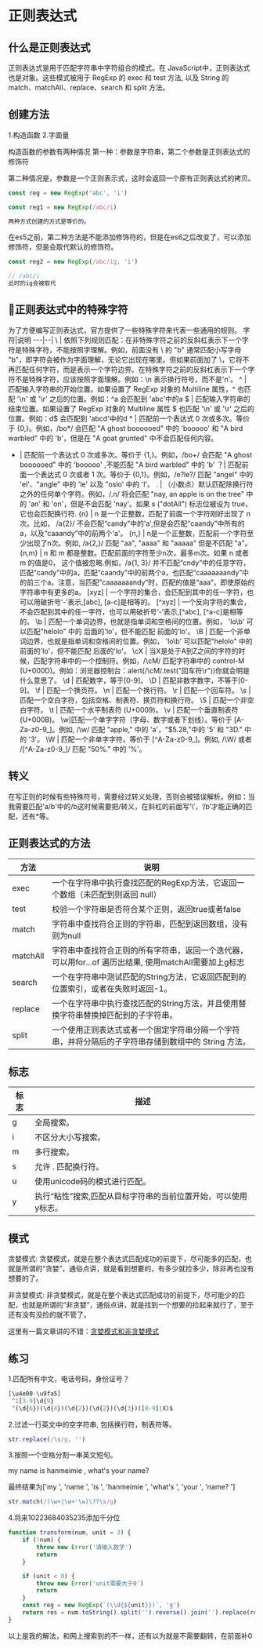 # 正则表达式

## 什么是正则表达式

正则表达式是用于匹配字符串中字符组合的模式。在 JavaScript中，正则表达式也是对象。这些模式被用于 RegExp 的 exec 和 test 方法, 以及 String 的 match、matchAll、replace、search 和 split 方法。

## 创建方法

1.构造函数
2.字面量

构造函数的参数有两种情况
第一种：参数是字符串，第二个参数是正则表达式的修饰符

第二种情况是，参数是一个正则表示式，这时会返回一个原有正则表达式的拷贝。

```js
const reg = new RegExp('abc', 'i')

const reg1 = new RegExp(/abc/i)

两种方式创建的方式是等价的。

```

在es5之前，第二种方法是不能添加修饰符的，但是在es6之后改变了，可以添加修饰符，但是会取代默认的修饰符。

```js
const reg2 = new RegExp(/abc/ig, 'i')

// /abc/i
此时的ig会被取代
```

## 正则表达式中的特殊字符

为了方便编写正则表达式，官方提供了一些特殊字符来代表一些通用的规则。
字符|说明
---|--|
\  | 依照下列规则匹配：在非特殊字符之前的反斜杠表示下一个字符是特殊字符，不能按照字理解。例如，前面没有  \  的 "b" 通常匹配小写字母 "b"，即字符会被作为字面理解，无论它出现在哪里。但如果前面加了 \，它将不再匹配任何字符，而是表示一个字符边界。在特殊字符之前的反斜杠表示下一个字符不是特殊字符，应该按照字面理解。例如：\n 表示换行符号，而不是'n'。
^ | 匹配输入字符串的开始位置。如果设置了 RegExp 对象的 Multiline 属性，^ 也匹配 '\n' 或 '\r' 之后的位置。例如：^a 会匹配到 'abc'中的a
$ | 匹配输入字符串的结束位置。如果设置了 RegExp 对象的 Multiline 属性 \$ 也匹配 '\n' 或 '\r' 之后的位置。例如：d$ 会匹配到 'abcd'中的d
\* | 匹配前一个表达式 0 次或多次。等价于 {0,}。例如，/bo*/ 会匹配 "A ghost boooooed" 中的 'booooo' 和 "A bird warbled" 中的 'b'，但是在 "A goat grunted" 中不会匹配任何内容。
+ | 匹配前一个表达式 0 次或多次。等价于 {1,}。例如，/bo+/ 会匹配 "A ghost boooooed" 中的 'booooo' ,不能匹配 "A bird warbled" 中的 'b'
？| 匹配前面一个表达式 0 次或者 1 次。等价于 {0,1}。例如，/e?le?/ 匹配 "angel" 中的 'el'、"angle" 中的 'le' 以及 "oslo' 中的 'l'。
. | （小数点）默认匹配除换行符之外的任何单个字符。例如，/.n/ 将会匹配 "nay, an apple is on the tree" 中的 'an' 和 'on'，但是不会匹配 'nay'。如果 s ("dotAll") 标志位被设为 true，它也会匹配换行符.
{n} | n 是一个正整数，匹配了前面一个字符刚好出现了 n 次。比如， /a{2}/ 不会匹配“candy”中的'a',但是会匹配“caandy”中所有的 a，以及“caaandy”中的前两个'a'。
{n,} | n是一个正整数，匹配前一个字符至少出现了n次。例如, /a{2,}/ 匹配 "aa", "aaaa" 和 "aaaaa" 但是不匹配 "a"。
{n,m} | n 和 m 都是整数。匹配前面的字符至少n次，最多m次。如果 n 或者 m 的值是0， 这个值被忽略.例如，/a{1, 3}/ 并不匹配“cndy”中的任意字符，匹配“candy”中的a，匹配“caandy”中的前两个a，也匹配“caaaaaaandy”中的前三个a。注意，当匹配”caaaaaaandy“时，匹配的值是“aaa”，即使原始的字符串中有更多的a。
[xyz] | 一个字符的集合，会匹配到其中的任一字符，也可以用破折号‘-’表示,[abc], [a-c]是相等的。
[^xyz] | 一个反向字符的集合，不会匹配到其中的任一字符，也可以用破折号‘-’表示,[^abc], [^a-c]是相等的。
\b   | 匹配一个单词边界，也就是指单词和空格间的位置。例如， 'lo\b' 可以匹配"helolo" 中的 后面的'lo'，但不能匹配 前面的'lo'。
\B | 匹配一个非单词边界，也就是指单词和空格间的位置。例如， 'lo\b' 可以匹配"helolo" 中的 前面的'lo'，但不能匹配 后面的'lo'。
\cX | 当X是处于A到Z之间的字符的时候，匹配字符串中的一个控制符。例如，/\cM/ 匹配字符串中的 control-M (U+000D)。例如：浏览器控制台：alert(/\cM/.test("回车符\r"))你就会明是什么意思了。
\d | 匹配数字，等于[0-9]。
\D | 匹配非数字数字，不等于[0-9]。
\f | 匹配一个换页符。
\n | 匹配一个换行符。
\r | 匹配一个回车符。
\s | 匹配一个空白字符，包括空格、制表符、换页符和换行符。
\S | 匹配一个非空白字符。
\t | 匹配一个水平制表符 (U+0009)。
\v | 匹配一个垂直制表符 (U+000B)。
\w|匹配一个单字字符（字母、数字或者下划线）。等价于 [A-Za-z0-9_]。例如, /\w/ 匹配 "apple," 中的 'a'，"$5.28,"中的 '5' 和 "3D." 中的 '3'。
\W | 匹配一个非单字字符。等价于 [^A-Za-z0-9_]。例如, /\W/ 或者 /[^A-Za-z0-9_]/ 匹配 "50%." 中的 '%'。

## 转义

在写正则的时候有些特殊符号，需要经过转义处理，否则会被错误解析。例如：当我需要匹配'a/b'中的/b这时候需要把/转义，在斜杠的前面写‘\’，‘\/b’才能正确的匹配，还有*等。

## 正则表达式的方法

方法|说明
---|--|
exec | 一个在字符串中执行查找匹配的RegExp方法，它返回一个数组（未匹配到则返回 null）
test | 校验一个字符串是否符合某个正则，返回true或者false
match| 字符串中查找符合正则的字符串，匹配到返回数组，没有则为null
matchAll | 字符串中查找符合正则的所有字符串，返回一个迭代器，可以用for...of 遍历出结果, 使用matchAll需要加上g标志
search | 一个在字符串中测试匹配的String方法，它返回匹配到的位置索引，或者在失败时返回-1。
replace | 一个在字符串中执行查找匹配的String方法，并且使用替换字符串替换掉匹配到的子字符串。
split |一个使用正则表达式或者一个固定字符串分隔一个字符串，并将分隔后的子字符串存储到数组中的 String 方法。

## 标志

标志 | 描述
---|--|
g | 全局搜索。
i | 不区分大小写搜索。
m | 多行搜索。
s | 允许 . 匹配换行符。
u | 使用unicode码的模式进行匹配。
y | 执行“粘性”搜索,匹配从目标字符串的当前位置开始，可以使用y标志。

## 模式

贪婪模式: 贪婪模式，就是在整个表达式匹配成功的前提下，尽可能多的匹配，也就是所谓的“贪婪”，通俗点讲，就是看到想要的，有多少就捡多少，除非再也没有想要的了。

非贪婪模式: 非贪婪模式，就是在整个表达式匹配成功的前提下，尽可能少的匹配，也就是所谓的“非贪婪”，通俗点讲，就是找到一个想要的捡起来就行了，至于还有没有没捡的就不管了。

这里有一篇文章讲的不错：[贪婪模式和非贪婪模式](https://www.jianshu.com/p/8c40951c563a)

## 练习

1.匹配所有中文，电话号码，身份证号？

```js
[\u4e00-\u9fa5]
 ^1[3-9]\d{9}
 ^(\d{6})(\d{4})(\d{2})(\d{2})(\d{3})([0-9]|X)$
```

2.过滤一行英文中的空字符串, 包括换行符，制表符等。

```js
str.replace(/\s/g, '')
```

3.按照一个空格分割一串英文短句。

my name is hanmeimie    , what's your name?    

最终结果为['my ', 'name ', 'is ', 'hanmeimie ', 'what's ', 'your ', 'name? ']

```js
str.match(/(\w+|\w+'\w)\??\s/g)
```

4.将来10223684035235添加千分位

```js
function transform(num, unit = 3) {
    if (!num) {
        throw new Error('请输入数字')
        return
    }

    if (unit < 0) {
        throw new Error('unit需要大于0')
        return
    }
    const reg = new RegExp(`(\\d{${unit}})`, 'g')
    return res = num.toString().split('').reverse().join('').replace(reg, '$1,').split('').reverse().join('').replace(/^,/, '')
}
```

以上是我的解法，和网上搜索到的不一样，还有以为就是不需要翻转，在前面补0
